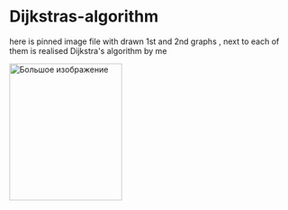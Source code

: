 # Dijkstras-algorithm
here is pinned image file with drawn 1st and 2nd graphs , next to each of them is realised Dijkstra's algorithm by me

<img src="https://cdn.discordapp.com/attachments/822058858796285975/1153270255087525951/image.png" alt="Большое изображение" width="200" height="244">

